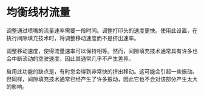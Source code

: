 均衡线材流量
====
调整通过喷嘴的流量速率需要一段时间。调整打印头的速度更快。使用此设置，在执行间隙填充技术时，将调整移动速度而不是挤出速率。

调整移动速度，使得流量速率可以保持相等。然而，间隙填充技术通常具有许多也会中断流动的空驶速度，因此其通常几乎不产生差异。

启用此功能的缺点是，有时您会得到非常快的挤出移动。这可能会引起一些振动。但同样，间隙填充技术通常已经产生了许多振动，因此它也不会对该部分产生太大的影响。
